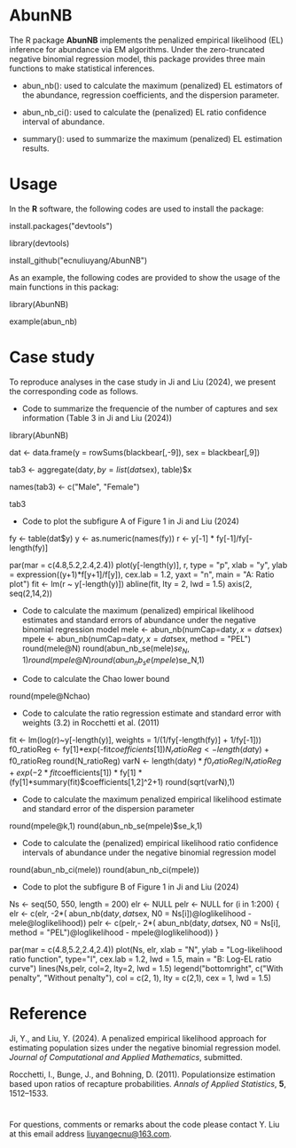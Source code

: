 # AbunNB

The R package **AbunNB** implements the penalized empirical likelihood (EL) inference for abundance via EM algorithms. Under the zero-truncated negative binomial regression model, this package provides three main functions to make statistical inferences.

+ abun_nb(): used to calculate the maximum (penalized) EL estimators of the abundance, regression coefficients, and the dispersion parameter.

- abun_nb_ci(): used to calculate the (penalized) EL ratio confidence interval of abundance.

+ summary(): used to summarize the maximum (penalized) EL estimation results.


# Usage

In the **R** software, the following codes are used to install the package:

install.packages("devtools")

library(devtools)

install_github("ecnuliuyang/AbunNB")



As an example, the following codes are provided to show the usage of the main functions in this packag: 

library(AbunNB)

example(abun_nb)



# Case study 

To reproduce analyses in the case study in Ji and Liu (2024), we present the corresponding code as follows. 

+ Code to summarize the frequencie of the number of captures and sex information (Table 3 in Ji and Liu (2024))
  
library(AbunNB)

dat <- data.frame(y = rowSums(blackbear[,-9]), sex = blackbear[,9])

tab3 <- aggregate(dat$y, by = list(dat$sex), table)$x

names(tab3) <- c("Male", "Female")

tab3


- Code to plot the subfigure A of Figure 1 in Ji and Liu (2024)
  
fy <- table(dat$y)
y <- as.numeric(names(fy))
r <- y[-1] * fy[-1]/fy[-length(fy)]

par(mar = c(4.8,5.2,2.4,2.4))
plot(y[-length(y)], r, type = "p", xlab = "y",
     ylab = expression((y+1)*f[y+1]/f[y]), cex.lab = 1.2, yaxt = "n",
     main = "A: Ratio plot")
fit <- lm(r ~ y[-length(y)])
abline(fit, lty = 2, lwd = 1.5)
axis(2, seq(2,14,2))


+ Code to calculate the maximum (penalized) empirical likelihood estimates and standard errors of abundance under the negative binomial regression model
mele <- abun_nb(numCap=dat$y, x=dat$sex)
mpele <- abun_nb(numCap=dat$y, x=dat$sex, method = "PEL")
round(mele@N)
round(abun_nb_se(mele)$se_N,1)
round(mpele@N)
round(abun_nb_se(mpele)$se_N,1)


- Code to calculate the Chao lower bound
  
round(mpele@Nchao)


+ Code to calculate the ratio regression estimate and standard error with weights (3.2) in Rocchetti et al. (2011)
  
fit <- lm(log(r)~y[-length(y)], weights = 1/(1/fy[-length(fy)] + 1/fy[-1]))
f0_ratioReg <- fy[1]*exp(-fit$coefficients[1])
N_ratioReg <- length(dat$y) + f0_ratioReg
round(N_ratioReg)
varN <- length(dat$y)*f0_ratioReg/N_ratioReg + exp(-2*fit$coefficients[1]) *
  fy[1] * (fy[1]*summary(fit)$coefficients[1,2]^2+1)
round(sqrt(varN),1)



- Code to calculate the maximum penalized empirical likelihood estimate and standard error of the dispersion parameter
  
round(mpele@k,1)
round(abun_nb_se(mpele)$se_k,1)


+ Code to calculate the (penalized) empirical likelihood ratio confidence intervals of abundance under the negative binomial regression model
  
round(abun_nb_ci(mele))
round(abun_nb_ci(mpele))


- Code to plot the subfigure B of Figure 1 in Ji and Liu (2024)
  
Ns <- seq(50, 550, length = 200)
elr <- NULL
pelr <- NULL
for (i in 1:200) {
  elr <- c(elr, -2*( abun_nb(dat$y, dat$sex, N0 = Ns[i])@loglikelihood -
                     mele@loglikelihood))
  pelr <- c(pelr,- 2*( abun_nb(dat$y, dat$sex, N0 = Ns[i],
                               method = "PEL")@loglikelihood -
                         mpele@loglikelihood))
}

par(mar = c(4.8,5.2,2.4,2.4))
plot(Ns, elr, xlab = "N", ylab = "Log-likelihood ratio function",
     type="l", cex.lab = 1.2, lwd = 1.5, main = "B: Log-EL ratio curve")
lines(Ns,pelr, col=2, lty=2, lwd = 1.5)
legend("bottomright", c("With penalty", "Without penalty"), col = c(2, 1),
       lty = c(2,1), cex = 1, lwd = 1.5)




# Reference
Ji, Y., and Liu, Y. (2024). A penalized empirical likelihood approach for estimating population sizes under the negative binomial regression model. *Journal of Computational and Applied Mathematics*, submitted.

Rocchetti, I., Bunge, J., and Bohning, D. (2011). Populationsize estimation based upon ratios of recapture probabilities. *Annals of Applied Statistics*, **5**, 1512–1533.

#

For questions, comments or remarks about the code please contact Y. Liu at this email address <liuyangecnu@163.com>.
